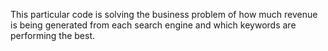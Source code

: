 This particular code is solving the business problem of how much revenue is being generated from each search engine and which keywords are performing the best.
